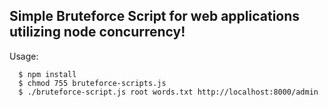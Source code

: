 ## Simple Bruteforce Script for web applications utilizing node concurrency!

Usage:

```shell
  $ npm install
  $ chmod 755 bruteforce-scripts.js
  $ ./bruteforce-script.js root words.txt http://localhost:8000/admin
```
